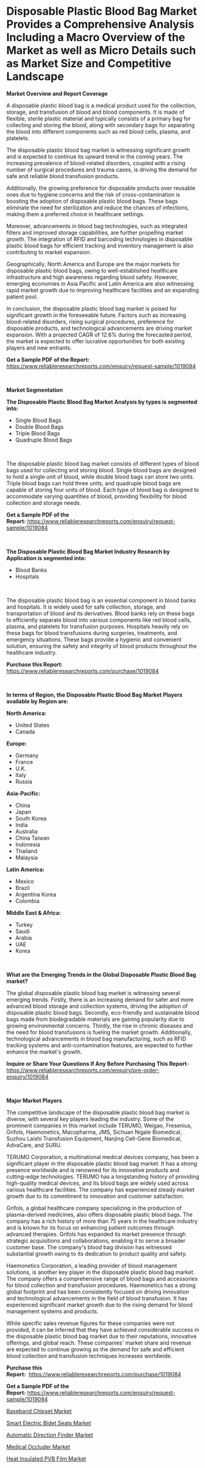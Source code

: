 <p><h1>Disposable Plastic Blood Bag Market Provides a Comprehensive Analysis Including a Macro Overview of the Market as well as Micro Details such as Market Size and Competitive Landscape</h1></p><p><strong>Market Overview and Report Coverage</strong></p>
<p><p>A disposable plastic blood bag is a medical product used for the collection, storage, and transfusion of blood and blood components. It is made of flexible, sterile plastic material and typically consists of a primary bag for collecting and storing the blood, along with secondary bags for separating the blood into different components such as red blood cells, plasma, and platelets.</p><p>The disposable plastic blood bag market is witnessing significant growth and is expected to continue its upward trend in the coming years. The increasing prevalence of blood-related disorders, coupled with a rising number of surgical procedures and trauma cases, is driving the demand for safe and reliable blood transfusion products.</p><p>Additionally, the growing preference for disposable products over reusable ones due to hygiene concerns and the risk of cross-contamination is boosting the adoption of disposable plastic blood bags. These bags eliminate the need for sterilization and reduce the chances of infections, making them a preferred choice in healthcare settings.</p><p>Moreover, advancements in blood bag technologies, such as integrated filters and improved storage capabilities, are further propelling market growth. The integration of RFID and barcoding technologies in disposable plastic blood bags for efficient tracking and inventory management is also contributing to market expansion.</p><p>Geographically, North America and Europe are the major markets for disposable plastic blood bags, owing to well-established healthcare infrastructure and high awareness regarding blood safety. However, emerging economies in Asia Pacific and Latin America are also witnessing rapid market growth due to improving healthcare facilities and an expanding patient pool.</p><p>In conclusion, the disposable plastic blood bag market is poised for significant growth in the foreseeable future. Factors such as increasing blood-related disorders, rising surgical procedures, preference for disposable products, and technological advancements are driving market expansion. With a projected CAGR of 12.6% during the forecasted period, the market is expected to offer lucrative opportunities for both existing players and new entrants.</p></p>
<p><strong>Get a Sample PDF of the Report:</strong> <a href="https://www.reliableresearchreports.com/enquiry/request-sample/1019084">https://www.reliableresearchreports.com/enquiry/request-sample/1019084</a></p>
<p>&nbsp;</p>
<p><strong>Market Segmentation</strong></p>
<p><strong>The Disposable Plastic Blood Bag Market Analysis by types is segmented into:</strong></p>
<p><ul><li>Single Blood Bags</li><li>Double Blood Bags</li><li>Triple Blood Bags</li><li>Quadruple Blood Bags</li></ul></p>
<p>&nbsp;</p>
<p><p>The disposable plastic blood bag market consists of different types of blood bags used for collecting and storing blood. Single blood bags are designed to hold a single unit of blood, while double blood bags can store two units. Triple blood bags can hold three units, and quadruple blood bags are capable of storing four units of blood. Each type of blood bag is designed to accommodate varying quantities of blood, providing flexibility for blood collection and storage needs.</p></p>
<p><strong>Get a Sample PDF of the Report:</strong>&nbsp;<a href="https://www.reliableresearchreports.com/enquiry/request-sample/1019084">https://www.reliableresearchreports.com/enquiry/request-sample/1019084</a></p>
<p>&nbsp;</p>
<p><strong>The Disposable Plastic Blood Bag Market Industry Research by Application is segmented into:</strong></p>
<p><ul><li>Blood Banks</li><li>Hospitals</li></ul></p>
<p>&nbsp;</p>
<p><p>The disposable plastic blood bag is an essential component in blood banks and hospitals. It is widely used for safe collection, storage, and transportation of blood and its derivatives. Blood banks rely on these bags to efficiently separate blood into various components like red blood cells, plasma, and platelets for transfusion purposes. Hospitals heavily rely on these bags for blood transfusions during surgeries, treatments, and emergency situations. These bags provide a hygienic and convenient solution, ensuring the safety and integrity of blood products throughout the healthcare industry.</p></p>
<p><strong>Purchase this Report:</strong>&nbsp; <a href="https://www.reliableresearchreports.com/purchase/1019084">https://www.reliableresearchreports.com/purchase/1019084</a></p>
<p>&nbsp;</p>
<p><strong>In terms of Region, the Disposable Plastic Blood Bag Market Players available by Region are:</strong></p>
<p>
    <p> <strong> North America: </strong>
        <ul>
            <li>United States</li>
            <li>Canada</li>
        </ul>
        </p> 
    <p> <strong> Europe: </strong>
        <ul>
            <li>Germany</li>
            <li>France</li>
            <li>U.K.</li>
            <li>Italy</li>
            <li>Russia</li>
        </ul>
        </p> 
    <p> <strong> Asia-Pacific: </strong>
        <ul>
            <li>China</li>
            <li>Japan</li>
            <li>South Korea</li>
            <li>India</li>
            <li>Australia</li>
            <li>China Taiwan</li>
            <li>Indonesia</li>
            <li>Thailand</li>
            <li>Malaysia</li>
        </ul>
        </p> 
    <p> <strong> Latin America: </strong>
        <ul>
            <li>Mexico</li>
            <li>Brazil</li>
            <li>Argentina Korea</li>
            <li>Colombia</li>
        </ul>
        </p> 
    <p> <strong> Middle East & Africa: </strong>
        <ul>
            <li>Turkey</li>
            <li>Saudi</li>
            <li>Arabia</li>
            <li>UAE</li>
            <li>Korea</li>
        </ul>
    </p>
    </p>
<p>&nbsp;</p>
<p><strong>What are the Emerging Trends in the Global Disposable Plastic Blood Bag market?</strong></p>
<p><p>The global disposable plastic blood bag market is witnessing several emerging trends. Firstly, there is an increasing demand for safer and more advanced blood storage and collection systems, driving the adoption of disposable plastic blood bags. Secondly, eco-friendly and sustainable blood bags made from biodegradable materials are gaining popularity due to growing environmental concerns. Thirdly, the rise in chronic diseases and the need for blood transfusions is fueling the market growth. Additionally, technological advancements in blood bag manufacturing, such as RFID tracking systems and anti-contamination features, are expected to further enhance the market's growth.</p></p>
<p><strong>Inquire or Share Your Questions If Any Before Purchasing This Report</strong>- <a href="https://www.reliableresearchreports.com/enquiry/pre-order-enquiry/1019084">https://www.reliableresearchreports.com/enquiry/pre-order-enquiry/1019084</a></p>
<p>&nbsp;</p>
<p><strong>Major Market Players</strong></p>
<p><p>The competitive landscape of the disposable plastic blood bag market is diverse, with several key players leading the industry. Some of the prominent companies in this market include TERUMO, Weigao, Fresenius, Grifols, Haemonetics, Macopharma, JMS, Sichuan Nigale Biomedical, Suzhou Laishi Transfusion Equipment, Nanjing Cell-Gene Biomedical, AdvaCare, and SURU.</p><p>TERUMO Corporation, a multinational medical devices company, has been a significant player in the disposable plastic blood bag market. It has a strong presence worldwide and is renowned for its innovative products and cutting-edge technologies. TERUMO has a longstanding history of providing high-quality medical devices, and its blood bags are widely used across various healthcare facilities. The company has experienced steady market growth due to its commitment to innovation and customer satisfaction.</p><p>Grifols, a global healthcare company specializing in the production of plasma-derived medicines, also offers disposable plastic blood bags. The company has a rich history of more than 75 years in the healthcare industry and is known for its focus on enhancing patient outcomes through advanced therapies. Grifols has expanded its market presence through strategic acquisitions and collaborations, enabling it to serve a broader customer base. The company's blood bag division has witnessed substantial growth owing to its dedication to product quality and safety.</p><p>Haemonetics Corporation, a leading provider of blood management solutions, is another key player in the disposable plastic blood bag market. The company offers a comprehensive range of blood bags and accessories for blood collection and transfusion procedures. Haemonetics has a strong global footprint and has been consistently focused on driving innovation and technological advancements in the field of blood transfusion. It has experienced significant market growth due to the rising demand for blood management systems and products.</p><p>While specific sales revenue figures for these companies were not provided, it can be inferred that they have achieved considerable success in the disposable plastic blood bag market due to their reputations, innovative offerings, and global reach. These companies' market share and revenue are expected to continue growing as the demand for safe and efficient blood collection and transfusion techniques increases worldwide.</p></p>
<p><strong>Purchase this Report:</strong>&nbsp;&nbsp;<a href="https://www.reliableresearchreports.com/purchase/1019084">https://www.reliableresearchreports.com/purchase/1019084</a></p>
<p></p>
<p><strong>Get a Sample PDF of the Report:</strong>&nbsp;<a href="https://www.reliableresearchreports.com/enquiry/request-sample/1019084">https://www.reliableresearchreports.com/enquiry/request-sample/1019084</a></p>
<p><p><a href="https://www.linkedin.com/pulse/baseband-chipset-market-size-2023-2030-global-industrial-or1zc/">Baseband Chipset Market</a></p><p><a href="https://issuu.com/reportprime-2/docs/smart-electric-bidet-seats-market-size-2030.pptx?fr=xKAE9_zU1NQ">Smart Electric Bidet Seats Market</a></p><p><a href="https://medium.com/@jhonwin654/automatic-direction-finder-market-size-growth-forecast-2023-2030-53d593a11b44">Automatic Direction Finder Market</a></p><p><a href="https://www.reportprime.com/medical-occluder-r10233">Medical Occluder Market</a></p><p><a href="https://issuu.com/reportprime-2/docs/heat-insulated-pvb-film-market-size-2030.pptx?fr=xKAE9_zU1NQ">Heat Insulated PVB Film Market</a></p></p>
